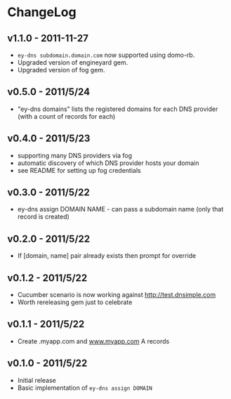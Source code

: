 # ChangeLog

## v1.1.0 - 2011-11-27

* `ey-dns subdomain.domain.com` now supported using domo-rb.
* Upgraded version of engineyard gem.
* Upgraded version of fog gem.

## v0.5.0 - 2011/5/24

* "ey-dns domains" lists the registered domains for each DNS provider (with a count of records for each)

## v0.4.0 - 2011/5/23

* supporting many DNS providers via fog
* automatic discovery of which DNS provider hosts your domain
* see README for setting up fog credentials

## v0.3.0 - 2011/5/22

* ey-dns assign DOMAIN NAME - can pass a subdomain name (only that record is created)

## v0.2.0 - 2011/5/22

* If [domain, name] pair already exists then prompt for override

## v0.1.2 - 2011/5/22

* Cucumber scenario is now working against http://test.dnsimple.com
* Worth rereleasing gem just to celebrate

## v0.1.1 - 2011/5/22

* Create .myapp.com and www.myapp.com A records

## v0.1.0 - 2011/5/22

* Initial release
* Basic implementation of `ey-dns assign DOMAIN`
